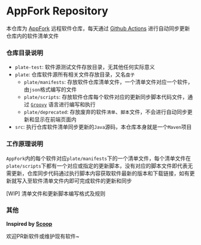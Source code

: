 # AppFork Repository

本仓库为 [AppFork](https://junlong.plus/ztool/appfork) 远程软件仓库，每天通过 [Github Actions](https://github.com/actions) 进行自动同步更新仓库内的软件清单文件

### 仓库目录说明

- `plate-test`: 软件源测试文件存放目录，无其他任何实际意义
- `plate`: 仓库软件源所有相关文件存放目录，又名`盘子`
    - `plate/manifests`: 存放软件仓库清单文件，一个清单文件对应一个软件，由`json`格式编写的文件
    - `plate/scripts`: 存放软件仓库每个软件对应的更新同步脚本代码文件，通过 [`Groovy`](https://github.com/apache/groovy) 语言进行编写和执行
    - `plate/deprecated`: 存放废弃的软件`清单`、`脚本`文件，不会进行自动同步更新和显示在前端页面内
- `src`: 执行仓库软件清单同步更新的`Java`源码，本仓库本身就是一个`Maven`项目

### 工作原理说明

`AppFork`内的每个软件对应`plate/manifests`下的一个清单文件，每个清单文件在`plate/scripts`下都有一个对应或指定的更新脚本，没有对应的脚本文件即代表无需更新，仓库同步代码通过执行脚本内容获取软件最新的版本和下载链接，如有更新就写入至软件清单文件内即可完成软件的更新和同步

[WIP] 清单文件和更新脚本编写格式及规则

### 其他

**Inspired by [Scoop](https://scoop.sh)**

欢迎PR新软件或维护现有软件~
